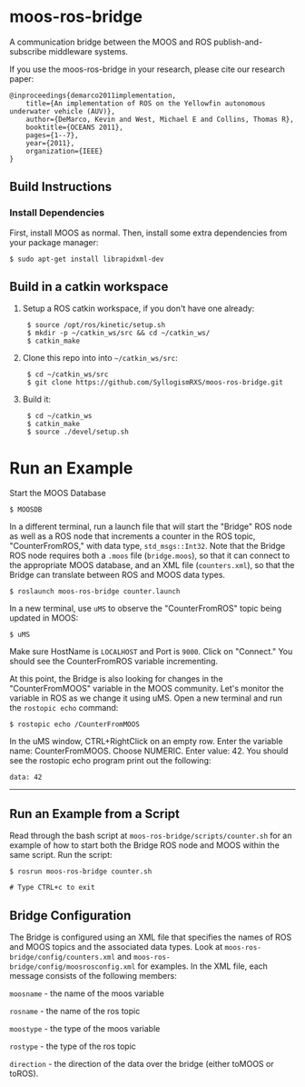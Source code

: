 # moos-ros-bridge

A communication bridge between the MOOS and ROS publish-and-subscribe
middleware systems.

If you use the moos-ros-bridge in your research, please cite our research
paper:

    @inproceedings{demarco2011implementation,
        title={An implementation of ROS on the Yellowfin autonomous underwater vehicle (AUV)},
        author={DeMarco, Kevin and West, Michael E and Collins, Thomas R},
        booktitle={OCEANS 2011},
        pages={1--7},
        year={2011},
        organization={IEEE}
    }

## Build Instructions

### Install Dependencies

First, install MOOS as normal. Then, install some extra dependencies from your
package manager:

    $ sudo apt-get install librapidxml-dev

## Build in a catkin workspace

1. Setup a ROS catkin workspace, if you don't have one already:

        $ source /opt/ros/kinetic/setup.sh
        $ mkdir -p ~/catkin_ws/src && cd ~/catkin_ws/
        $ catkin_make

2. Clone this repo into into `~/catkin_ws/src`:

        $ cd ~/catkin_ws/src
        $ git clone https://github.com/SyllogismRXS/moos-ros-bridge.git

3. Build it:

        $ cd ~/catkin_ws
        $ catkin_make
        $ source ./devel/setup.sh

# Run an Example

Start the MOOS Database

    $ MOOSDB

In a different terminal, run a launch file that will start the "Bridge" ROS
node as well as a ROS node that increments a counter in the ROS topic,
"CounterFromROS," with data type, `std_msgs::Int32`. Note that the Bridge ROS
node requires both a `.moos` file (`bridge.moos`), so that it can connect to
the appropriate MOOS database, and an XML file (`counters.xml`), so that the
Bridge can translate between ROS and MOOS data types.

    $ roslaunch moos-ros-bridge counter.launch

In a new terminal, use `uMS` to observe the "CounterFromROS" topic being
updated in MOOS:

    $ uMS

Make sure HostName is `LOCALHOST` and Port is `9000`. Click on "Connect." You
should see the CounterFromROS variable incrementing.

At this point, the Bridge is also looking for changes in the "CounterFromMOOS"
variable in the MOOS community. Let's monitor the variable in ROS as we change
it using uMS. Open a new terminal and run the `rostopic echo` command:

    $ rostopic echo /CounterFromMOOS

In the uMS window, CTRL+RightClick on an empty row. Enter the variable name:
CounterFromMOOS. Choose NUMERIC. Enter value: 42. You should see the rostopic
echo program print out the following:

    data: 42

---


## Run an Example from a Script

Read through the bash script at `moos-ros-bridge/scripts/counter.sh` for an
example of how to start both the Bridge ROS node and MOOS within the same
script. Run the script:

    $ rosrun moos-ros-bridge counter.sh

    # Type CTRL+c to exit

## Bridge Configuration

The Bridge is configured using an XML file that specifies the names of ROS and
MOOS topics and the associated data types. Look at
`moos-ros-bridge/config/counters.xml` and
`moos-ros-bridge/config/moosrosconfig.xml` for examples. In the XML file, each
message consists of the following members:

`moosname` - the name of the moos variable

`rosname` - the name of the ros topic

`moostype` - the type of the moos variable

`rostype` - the type of the ros topic

`direction` - the direction of the data over the bridge (either toMOOS or toROS).

